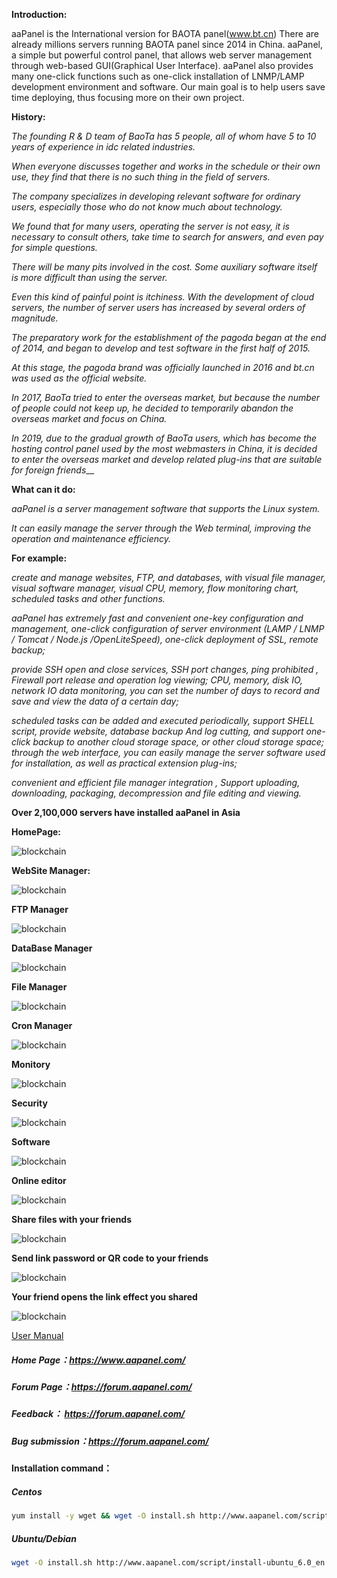 **Introduction:**

aaPanel is the International version for BAOTA panel(www.bt.cn) There are already millions servers running BAOTA panel since 2014 in China.
aaPanel, a simple but powerful control panel, that allows web server management through web-based GUI(Graphical User Interface).
aaPanel also provides many one-click functions such as one-click installation of LNMP/LAMP development environment and software.
Our main goal is to help users save time deploying, thus focusing more on their own project.

**History:**

_The founding R & D team of BaoTa has 5 people, all of whom have 5 to 10 years of experience in idc related industries._ 

_When everyone discusses together and works in the schedule or their own use, they find that there is no such thing in the field of servers._ 

_The company specializes in developing relevant software for ordinary users, especially those who do not know much about technology._ 

_We found that for many users, operating the server is not easy, it is necessary to consult others, take time to search for answers, and even pay for simple questions._ 

_There will be many pits involved in the cost. Some auxiliary software itself is more difficult than using the server._ 

_Even this kind of painful point is itchiness. With the development of cloud servers, the number of server users has increased by several orders of magnitude._ 

_The preparatory work for the establishment of the pagoda began at the end of 2014, and began to develop and test software in the first half of 2015._ 

_At this stage, the pagoda brand was officially launched in 2016 and bt.cn was used as the official website._

_In 2017, BaoTa tried to enter the overseas market, but because the number of people could not keep up, he decided to temporarily abandon the overseas market and focus on China._

_In 2019, due to the gradual growth of BaoTa users, which has become the hosting control panel used by the most webmasters in China, it is decided to enter the overseas market and develop related plug-ins that are suitable for foreign friends___

**What can it do:**

_aaPanel is a server management software that supports the Linux system._ 

_It can easily manage the server through the Web terminal, improving the operation and maintenance efficiency._ 

**For example:** 


_create and manage websites, FTP, and databases, with visual file manager, visual software manager, visual CPU, memory, flow monitoring chart, scheduled tasks and other functions._

_aaPanel has extremely fast and convenient one-key configuration and management, one-click configuration of server environment (LAMP / LNMP / Tomcat / Node.js /OpenLiteSpeed), one-click deployment of SSL, remote backup;_ 

_provide SSH open and close services, SSH port changes, ping prohibited , Firewall port release and operation log viewing; CPU, memory, disk IO, network IO data monitoring, you can set the number of days to record and save and view the data of a certain day;_
 
_scheduled tasks can be added and executed periodically, support SHELL script, provide website, database backup And log cutting, and support one-click backup to another cloud storage space, or other cloud storage space; through the web interface, you can easily manage the server software used for installation, as well as practical extension plug-ins;_ 

_convenient and efficient file manager integration , Support uploading, downloading, packaging, decompression and file editing and viewing._



**Over 2,100,000 servers have installed aaPanel in Asia**

**HomePage:**

![blockchain](https://www.aapanel.com/images/linux-home.png?v=1 "HomePage")

**WebSite Manager:**

![blockchain](https://www.aapanel.com/images/linux-web.png?v=1 "WebSite")

**FTP Manager**

![blockchain](https://www.aapanel.com/images/linux-ftp.png?v=1 "WebSite")

**DataBase Manager**

![blockchain](https://www.aapanel.com/images/linux-db.png?v=1 "DBManager")

**File Manager**

![blockchain](https://www.aapanel.com/images/linux-files.png?v=1 "FileManager")

**Cron Manager**

![blockchain](https://www.aapanel.com/images/linux-cron.png?v=1 "CronManager")

**Monitory**

![blockchain](https://www.aapanel.com/images/linux-monitory.png?v=1 "Monitory")

**Security**

![blockchain](https://www.aapanel.com/images/linux-security.png?v=1 "Security")

**Software**

![blockchain](https://www.aapanel.com/images/linux-software.png?v=1 "Software")

**Online editor**

![blockchain](https://www.aapanel.com/images/online_editor.png?v=1 "Onlineeditor")

**Share files with your friends**

![blockchain](https://forum.aapanel.com/assets/files/2020-05-29/1590749878-802908-tmp.png?v=1 "Onlineeditor")

**Send link password or QR code to your friends**

![blockchain](https://forum.aapanel.com/assets/files/2020-05-29/1590750125-428227-tmp.png?v=1 "Onlineeditor")

**Your friend opens the link effect you shared**

![blockchain](https://forum.aapanel.com/assets/files/2020-05-29/1590750281-633474-tmp.png?v=1 "Onlineeditor")


[User Manual](https://doc.aapanel.com/web/#/3?page_id=117 "User Manual")


##### Home Page：https://www.aapanel.com/
##### Forum Page：https://forum.aapanel.com/
##### Feedback： https://forum.aapanel.com/
##### Bug submission：https://forum.aapanel.com/

#### Installation command：
##### Centos
```bash
yum install -y wget && wget -O install.sh http://www.aapanel.com/script/install_6.0_en.sh && bash install.sh 66959f96
```
##### Ubuntu/Debian
```bash
wget -O install.sh http://www.aapanel.com/script/install-ubuntu_6.0_en.sh && sudo bash install.sh 66959f96
```
